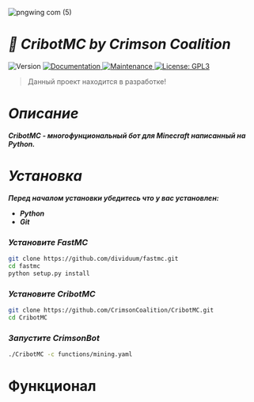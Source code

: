 ![pngwing com (5)](https://user-images.githubusercontent.com/85753549/181843191-6a656b2c-3df9-4d24-bccf-4369a6458141.png)  

# ***🤖 CribotMC by Crimson Coalition***

<p>
  <img alt="Version" src="https://img.shields.io/badge/version-1.1-blue.svg?cacheSeconds=2592000" />
  <a href="https://github.com/kefranabg/readme-md-generator#readme" target="_blank">
    <img alt="Documentation" src="https://img.shields.io/badge/documentation-yes-brightgreen.svg" />
  </a>
  <a href="https://github.com/kefranabg/readme-md-generator/graphs/commit-activity" target="_blank">
    <img alt="Maintenance" src="https://img.shields.io/badge/Maintained%3F-yes-green.svg" />
  </a>
  <a href="https://github.com/kefranabg/readme-md-generator/blob/master/LICENSE" target="_blank">
    <img alt="License: GPL3" src="https://img.shields.io/github/license/CrimsonCoalition/CribotMC" />
  </a>
</p>

> Данный проект находится в разработке!

# ***Описание***
***CribotMC - многофунциональный бот для Minecraft написанный на Python.***

# ***Установка***
***Перед началом установки убедитесь что у вас установлен:***

- ***Python***
- ***Git***

### ***Установите FastMC***
```bash
git clone https://github.com/dividuum/fastmc.git
cd fastmc
python setup.py install
```



### ***Установите CribotMC***

```bash
git clone https://github.com/CrimsonCoalition/CribotMC.git
cd CribotMC
```

### ***Запустите CrimsonBot***

```bash
./CribotMC -c functions/mining.yaml
```


# Функционал
